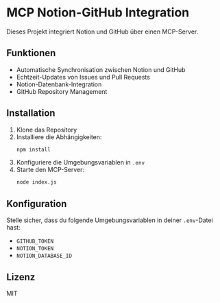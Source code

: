 # MCP Notion-GitHub Integration

Dieses Projekt integriert Notion und GitHub über einen MCP-Server.

## Funktionen

- Automatische Synchronisation zwischen Notion und GitHub
- Echtzeit-Updates von Issues und Pull Requests
- Notion-Datenbank-Integration
- GitHub Repository Management

## Installation

1. Klone das Repository
2. Installiere die Abhängigkeiten:
   ```bash
   npm install
   ```
3. Konfiguriere die Umgebungsvariablen in `.env`
4. Starte den MCP-Server:
   ```bash
   node index.js
   ```

## Konfiguration

Stelle sicher, dass du folgende Umgebungsvariablen in deiner `.env`-Datei hast:
- `GITHUB_TOKEN`
- `NOTION_TOKEN`
- `NOTION_DATABASE_ID`

## Lizenz

MIT